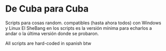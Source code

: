 # De Cuba para Cuba

Scripts para cosas random. compatibles (hasta ahora todos) con Windows y Linux
El SheBang en los scripts es la versión mínima para echarlos a andar o la última versión donde se probaron.

All scripts are hard-coded in spanish btw
